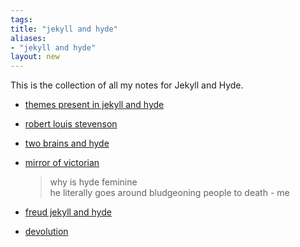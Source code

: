 ```yaml
---
tags: 
title: "jekyll and hyde"
aliases:
- "jekyll and hyde"
layout: new
---
```


This is the collection of all my notes for Jekyll and Hyde.

- [themes present in jekyll and hyde](themesJekyllAndHyde.md)
- [robert louis stevenson](rls.md)
- [two brains and hyde](jahTwoBrain.md)
- [mirror of victorian](vicMirror.md)

    > why is hyde feminine  
    > he literally goes around bludgeoning people to death - me

- [freud jekyll and hyde](jahFreud.md)
- [devolution](devolution.md)
